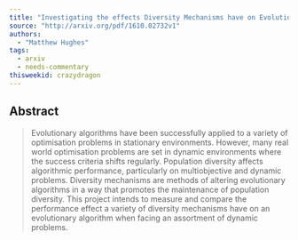 ```yaml
---
title: "Investigating the effects Diversity Mechanisms have on Evolutionary   Algorithms in Dynamic Environments"
source: "http://arxiv.org/pdf/1610.02732v1"
authors:
  - "Matthew Hughes"
tags:
  - arxiv
  - needs-commentary
thisweekid: crazydragon
---
```

## Abstract
>   Evolutionary algorithms have been successfully applied to a variety of
> optimisation problems in stationary environments. However, many real world
> optimisation problems are set in dynamic environments where the success
> criteria shifts regularly. Population diversity affects algorithmic
> performance, particularly on multiobjective and dynamic problems. Diversity
> mechanisms are methods of altering evolutionary algorithms in a way that
> promotes the maintenance of population diversity. This project intends to
> measure and compare the performance effect a variety of diversity mechanisms
> have on an evolutionary algorithm when facing an assortment of dynamic
> problems.
> 
